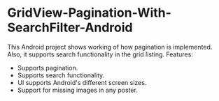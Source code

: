 # GridView-Pagination-With-SearchFilter-Android
This Android project shows working of how pagination is implemented. Also, it supports search functionality in the grid listing.
Features:
- Supports pagination.
- Supports search functionality.
- UI supports Android's different screen sizes.
- Support for missing images in any poster.
